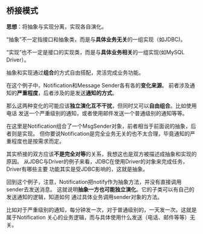 ## 桥接模式
**思想**：将抽象与实现分离，实现各自演化。

“抽象”不一定指接口和抽象类，而是与**具体业务无关**的一组实现（如JDBC)。

“实现”也不一定是接口的实现类，而是与**具体业务相关**的一组实现(如MySQL Driver）。

抽象和实现通过**组合**的方式自由搭配，灵活完成业务功能。

在这个例子中，Notification和Message Sender各有各的**变化来源**。
前者涉及通知的**严重程度**，后者涉及的是发送**通知的方式**。

那么这两种变化的可能应该**独立演化互不干扰**，但同时又可以**自由组合**。比如使用电话
发送一个严重级别的通知，或者使用邮件发送一个普通级别的通知等等。

在这里是Notification组合了一个MsgSender对象，前者相当于前面说的抽象，后者则是实现。
但你要说Notification是完全业务无关的也不太合理，毕竟通知的严重程度也是按需求而定。

其实桥接的双方应该**不是完全对等**的关系，我想这也是双方被描述成抽象和实现的原因。
从JDBC与Driver的例子来看，JDBC在使用Driver的对象来完成任务，Driver有哪些主要
功能其实是受JDBC影响的，这就是抽象。

回到这个例子，注意，Notification把notify作为抽象方法，并没有直接调用sender去发送消息。
这就说明**抽象一方也可能独立演化**。它的子类可以有自己的发送通知的逻辑，知道如何
通过具体业务调用sender对象的方法。

比如对于严重级别的通知，每分钟发一次，对于普通级别的，一天发一次。这就是属于Notification
关心的业务逻辑，而与具体使用什么发送（电话、邮件等等）无关。
